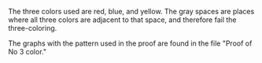 The three colors used are red, blue, and yellow. The gray spaces are places where all three colors are adjacent to that space, and therefore fail the three-coloring.

The graphs with the pattern used in the proof are found in the file "Proof of No 3 color."
